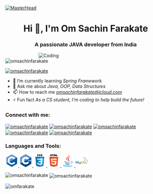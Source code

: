 [![MasterHead](https://repository-images.githubusercontent.com/588181932/e36ec678-7984-4cdd-8e4c-a3932772ff8e)](https://omsachinfarakate.io)  
<h1 align="center">Hi 👋, I'm Om Sachin Farakate</h1>  
<h3 align="center">A passionate JAVA developer from India</h3>  

<img align="right" alt="Coding" width="400" src="https://cdn.dribbble.com/users/1162077/screenshots/3848914/programmer.gif" />    

<p align="left"> <img src="https://komarev.com/ghpvc/?username=omsachinfarakate&label=Profile%20views&color=0e75b6&style=flat" alt="omsachinfarakate" /> </p>  

<p align="left">  
<a href="https://twitter.com/omsachinfarakate" target="blank"><img src="https://img.shields.io/twitter/follow/omsachinfarakate?logo=twitter&style=for-the-badge" alt="omsachinfarakate" /></a>  
</p>  

- 🌱 I’m currently learning *Spring Framework*  
- 💬 Ask me about *Java, OOP, Data Structures*  
- 📫 How to reach me *omsachinfarakate@icloud.com*  
- ⚡ Fun fact *As a CS student, I’m coding to help build the future!*  

<h3 align="left">Connect with me:</h3>  
<p align="left">  
<a href="https://twitter.com/omsachinfarakate" target="blank"><img align="center" src="https://raw.githubusercontent.com/rahuldkjain/github-profile-readme-generator/master/src/images/icons/Social/twitter.svg" alt="omsachinfarakate" height="30" width="40" /></a>  
<a href="https://linkedin.com/in/omsachinfarakate" target="blank"><img align="center" src="https://raw.githubusercontent.com/rahuldkjain/github-profile-readme-generator/master/src/images/icons/Social/linked-in-alt.svg" alt="omsachinfarakate" height="30" width="40" /></a>  
<a href="https://www.codechef.com/users/omsachinfarakate" target="blank"><img align="center" src="https://cdn.jsdelivr.net/npm/simple-icons@3.1.0/icons/codechef.svg" alt="omsachinfarakate" height="30" width="40" /></a>  
<a href="https://www.leetcode.com/omsachinfarakate" target="blank"><img align="center" src="https://raw.githubusercontent.com/rahuldkjain/github-profile-readme-generator/master/src/images/icons/Social/leet-code.svg" alt="omsachinfarakate" height="30" width="40" /></a>  
<a href="https://auth.geeksforgeeks.org/user/omsachinfarakate" target="blank"><img align="center" src="https://raw.githubusercontent.com/rahuldkjain/github-profile-readme-generator/master/src/images/icons/Social/geeks-for-geeks.svg" alt="omsachinfarakate" height="30" width="40" /></a>  
</p>  

<h3 align="left">Languages and Tools:</h3>  
<p align="left">  
<a href="https://www.cprogramming.com/" target="_blank" rel="noreferrer"> <img src="https://raw.githubusercontent.com/devicons/devicon/master/icons/c/c-original.svg" alt="c" width="40" height="40"/> </a>  
<a href="https://www.w3schools.com/cpp/" target="_blank" rel="noreferrer"> <img src="https://raw.githubusercontent.com/devicons/devicon/master/icons/cplusplus/cplusplus-original.svg" alt="cplusplus" width="40" height="40"/> </a>  
<a href="https://www.w3schools.com/css/" target="_blank" rel="noreferrer"> <img src="https://raw.githubusercontent.com/devicons/devicon/master/icons/css3/css3-original-wordmark.svg" alt="css3" width="40" height="40"/> </a>  
<a href="https://www.w3.org/html/" target="_blank" rel="noreferrer"> <img src="https://raw.githubusercontent.com/devicons/devicon/master/icons/html5/html5-original-wordmark.svg" alt="html5" width="40" height="40"/> </a>  
<a href="https://www.java.com" target="_blank" rel="noreferrer"> <img src="https://raw.githubusercontent.com/devicons/devicon/master/icons/java/java-original.svg" alt="java" width="40" height="40"/> </a>  
<a href="https://www.mysql.com/" target="_blank" rel="noreferrer"> <img src="https://raw.githubusercontent.com/devicons/devicon/master/icons/mysql/mysql-original-wordmark.svg" alt="mysql" width="40" height="40"/> </a>  
</p>  

<p><img align="left" src="https://github-readme-stats.vercel.app/api/top-langs?username=omfarakate&show_icons=true&locale=en&layout=compact" alt="omsachinfarakate" /></p>  

<p>&nbsp;<img align="center" src="https://github-readme-stats.vercel.app/api?username=omfarakate&show_icons=true&locale=en" alt="omsachinfarakate" /></p>  

<p><img align="center" src="https://github-readme-streak-stats.herokuapp.com/?user=omfarakate&" alt="omfarakate" /></p>  
